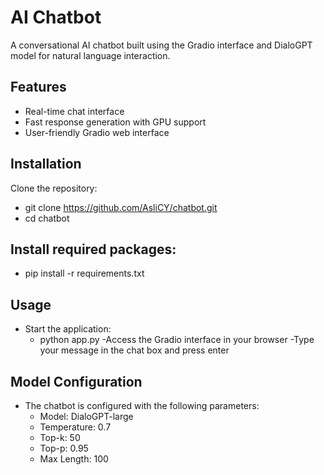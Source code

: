 # AI Chatbot

A conversational AI chatbot built using the Gradio interface and DialoGPT model for natural language interaction.

## Features

- Real-time chat interface
- Fast response generation with GPU support 
- User-friendly Gradio web interface

## Installation

Clone the repository:

- git clone https://github.com/AsliCY/chatbot.git
- cd chatbot

## Install required packages:
- pip install -r requirements.txt

## Usage
- Start the application:
  - python app.py
-Access the Gradio interface in your browser
-Type your message in the chat box and press enter

## Model Configuration
- The chatbot is configured with the following parameters:
  - Model: DialoGPT-large
  - Temperature: 0.7
  - Top-k: 50
  - Top-p: 0.95
  - Max Length: 100
